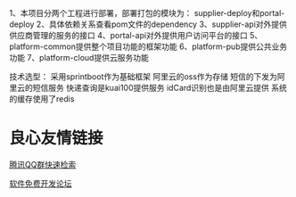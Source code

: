 1、本项目分两个工程进行部署，部署打包的模块为： supplier-deploy和portal-deploy 
2、具体依赖关系查看pom文件的dependency 
3、supplier-api对外提供供应商管理的服务的接口 
4、portal-api对外提供用户访问平台的接口 
5、platform-common提供整个项目功能的框架功能 
6、platform-pub提供公共业务功能 
7、platform-cloud提供云服务功能 

技术选型： 
采用sprintboot作为基础框架 
阿里云的oss作为存储 
短信的下发为阿里云的短信服务 
快递查询是kuai100提供服务 
idCard识别也是由阿里云提供 
系统的缓存使用了redis 



 
 
 
 


 # 良心友情链接

[腾讯QQ群快速检索](http://u.720life.cn/s/8cf73f7c)

[软件免费开发论坛](http://u.720life.cn/s/bbb01dc0)